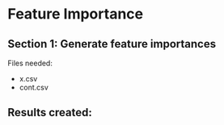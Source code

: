 # Feature Importance
## Section 1: Generate feature importances

Files needed: 
- x.csv
- cont.csv

Results created:
- 


